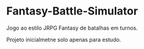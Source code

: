 # Fantasy-Battle-Simulator
Jogo ao estilo JRPG Fantasy de batalhas em turnos.

Projeto inicialmetne solo apenas para estudo.

